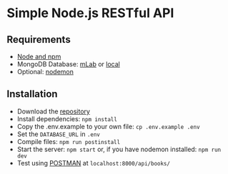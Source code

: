 # Simple Node.js RESTful API

## Requirements
- [Node and npm](https://nodejs.org)
- MongoDB Database: [mLab](https://mlab.com) or [local](https://www.mongodb.com/download-center)
- Optional: [nodemon](http://nodemon.io/)

## Installation

- Download the [repository](https://github.com/BuicuFlorian/Node-REST-API/archive/master.zip)
- Install dependencies: `npm install`
- Copy the .env.example to your own file: `cp .env.example .env`
- Set the `DATABASE_URL` in `.env`
- Compile files: `npm run postinstall`
- Start the server: `npm start` or, if you have nodemon installed: `npm run dev`
- Test using [POSTMAN](https://www.getpostman.com/)  at `localhost:8000/api/books/`